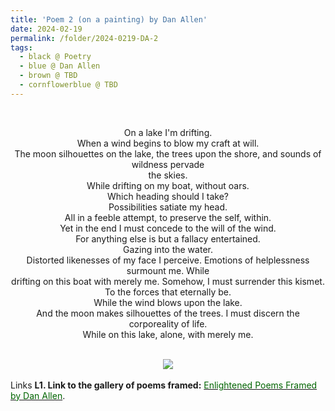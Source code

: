 ```yaml
---
title: 'Poem 2 (on a painting) by Dan Allen'
date: 2024-02-19
permalink: /folder/2024-0219-DA-2
tags:
  - black @ Poetry
  - blue @ Dan Allen
  - brown @ TBD
  - cornflowerblue @ TBD
---
```


<br>


<p align="center">
On a lake I'm drifting.<br>
When a wind begins to blow my craft at will.<br>
The moon silhouettes on the lake, the trees upon the shore, and sounds of wildness pervade<br>
the skies.<br>
While drifting on my boat, without oars.<br>
Which heading should I take?<br>
Possibilities satiate my head.<br>
All in a feeble attempt, to preserve the self, within.<br>
Yet in the end I must concede to the will of the wind.<br>
For anything else is but a fallacy entertained.<br>
Gazing into the water.<br>
Distorted likenesses of my face I perceive. Emotions of helplessness surmount me. While<br>
drifting on this boat with merely me. Somehow, I must surrender this kismet.<br>
To the forces that eternally be.<br>
While the wind blows upon the lake.<br>
And the moon makes silhouettes of the trees. I must discern the corporeality of life.<br>
While on this lake, alone, with merely me.<br>
</p>

<br>

<div style="text-align: center"><img src="https://pub-419291371d4c44a1b438e7d5a9e4e904.r2.dev/Poem_2_(on_a_painting)_by_Dan_Allen.jpeg" /></div>

<br>

<wave-list>
<list-title color="DarkSeaGreen" width="25">Links</list-title>
  <list-item color="BlanchedAlmond"  width="285"><b> L1. Link to the gallery of poems framed:</b> <a href="https://imageevent.com/sahaja/art/enlightenedpoemsframedbydanallen"><font color="DarkGreen">Enlightened Poems Framed by Dan Allen</font></a>. </list-item>
</wave-list>